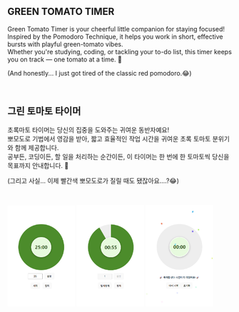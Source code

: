 ## GREEN TOMATO TIMER

Green Tomato Timer is your cheerful little companion for staying focused!  
Inspired by the Pomodoro Technique, it helps you work in short, effective bursts with playful green-tomato vibes.  
Whether you're studying, coding, or tackling your to-do list, this timer keeps you on track — one tomato at a time. 🍅

(And honestly... I just got tired of the classic red pomodoro.😂)

<br/>

## 그린 토마토 타이머

초록마토 타이머는 당신의 집중을 도와주는 귀여운 동반자예요!  
뽀모도로 기법에서 영감을 받아, 짧고 효율적인 작업 시간을 귀여운 초록 토마토 분위기와 함께 제공합니다.  
공부든, 코딩이든, 할 일을 처리하는 순간이든, 이 타이머는 한 번에 한 토마토씩 당신을 목표까지 안내합니다. 🍅

(그리고 사실... 이제 빨간색 뽀모도로가 질릴 때도 됐잖아요....?😂)

<br/>

<p>
  <img src="docs/screenshot1.png" alt="Timer Screenshot 1" width="30%">
  <img src="docs/screenshot2.png" alt="Timer Screenshot 2" width="30%">
  <img src="docs/screenshot3.png" alt="Timer Screenshot 3" width="30%">
</p>